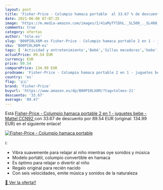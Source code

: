 ```yaml
---
layout: post
title: 'Fisher-Price - Columpio hamaca portable  al 33.67 % de descuento'
date: 2021-06-06 07:07:25
image: 'https://m.media-amazon.com/images/I/41aMyTYlDhL._SL500_._SL400_.jpg'
comments: true
category: ofertas
author: 'tole.es'
slug: 'B00PI0LX6M-es Fisher-Price - Columpio hamaca portable 2 en 1 - juguetes...'
sku: 'B00PI0LX6M-es'
tags: [ 'Actividad y entretenimiento','Bebé','Sillas mecedoras','bebe','fisher-price', ]
actualPrice: 89.54 EUR
currency: EUR
price: 89.54
comparePrice: 134.99 EUR
prodname: 'Fisher-Price - Columpio hamaca portable 2 en 1 - juguetes bebe -  Mattel CCN92 '
country: 'es'
flag: '🇪🇸'
brand: 'Fisher-Price'
buyurl: 'https://www.amazon.es/dp/B00PI0LX6M/?tag=tolees-21'
descuento: '33.67'
average: '89.47'
---
```


Está [Fisher-Price - Columpio hamaca portable 2 en 1 - juguetes bebe -  Mattel CCN92 ](https://www.amazon.es/dp/B00PI0LX6M/?tag=tolees-21) con 33.67 de descuento por 89.54 EUR (original: 134.99 EUR) en el siguiente enlace!

[![Fisher-Price - Columpio hamaca portable ](https://m.media-amazon.com/images/I/41aMyTYlDhL._SL500_._SL400_.jpg)](https://www.amazon.es/dp/B00PI0LX6M/?tag=tolees-21)

ℹ️:

- Vibra suavemente para relajar al niño mientras oye sonidos y música
- Modelo portátil, columpio convertible en hamaca
- Es óptimo para relajar o divertir al niño
- Regalo original para recién nacido
- Con seis velocidades, emite música y sonidos de la naturaleza

[🛒 Ver la oferta!!](https://www.amazon.es/dp/B00PI0LX6M/?tag=tolees-21)
